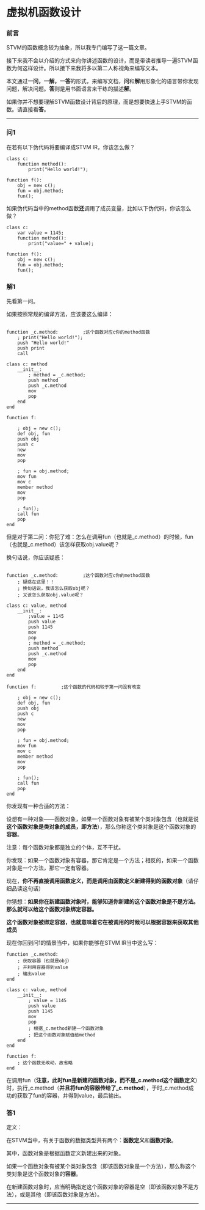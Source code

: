 <!--
 * @Name: 虚拟机函数设计.md
 * @Copyright: Apache 2.0
 * @Author: CLimber-Rong
 * @Date: 16/12/23 21:01
 * @Description: 函数设计文档，内部版本1.0
-->

# 虚拟机函数设计

### 前言

STVM的函数概念较为抽象，所以我专门编写了这一篇文章。

接下来我不会以介绍的方式来向你讲述函数的设计，而是带读者推导一遍STVM函数为何这样设计。所以接下来我将多以第二人称视角来编写文本。

本文通过**一问，一解，一答**的形式，来编写文档，**问**和**解**用形象化的语言带你发现问题，解决问题。**答**则是用书面语言来干练的描述**解**。

如果你并不想要理解STVM函数设计背后的原理，而是想要快速上手STVM的函数。请直接看**答**。

***

### 问1

在若有以下伪代码将要编译成STVM IR，你该怎么做？

```
class c:
    function method():
        print("Hello world!");

function f():
    obj = new c();
    fun = obj.method;
    fun();
```

如果伪代码当中的method函数**还**调用了成员变量，比如以下伪代码，你该怎么做？

```
class c:
    var value = 1145;
    function method():
        print("value=" + value);

function f():
    obj = new c();
    fun = obj.method;
    fun();
```

### 解1

先看第一问。

如果按照常规的编译方法，应该要这么编译：

```

function _c.method:         ;这个函数对应c你的method函数
    ; print("Hello world!");
    push "Hello world!"
    push print
    call

class c: method
    __init__:
        ; method = _c.method;
        push method
        push _c.method
        mov
        pop
    end
end

function f:

    ; obj = new c();
    def obj, fun
    push obj
    push c
    new
    mov
    pop

    ; fun = obj.method;
    mov fun
    mov c
    member method
    mov
    pop

    ; fun();
    call fun
    pop
end
```

但是对于第二问：你犯了难：怎么在调用fun（也就是_c.method）的时候，fun（也就是_c.method）该怎样获取obj.value呢？

换句话说，你应该疑惑：

```

function _c.method:         ;这个函数对应c你的method函数
    ; 疑惑在这里！！
    ; 换句话说，我该怎么获取obj呢？
    ; 又该怎么获取obj.value呢？

class c: value, method
    __init__:
        ;value = 1145
        push value
        push 1145
        mov
        pop
        ; method = _c.method;
        push method
        push _c.method
        mov
        pop
    end
end

function f:         ;这个函数的代码相较于第一问没有改变

    ; obj = new c();
    def obj, fun
    push obj
    push c
    new
    mov
    pop

    ; fun = obj.method;
    mov fun
    mov c
    member method
    mov
    pop

    ; fun();
    call fun
    pop
end
```

你发现有一种合适的方法：

设想有一种对象——函数对象，如果一个函数对象有被某个类对象包含（也就是说**这个函数对象是类对象的成员，即方法**），那么你称这个类对象是这个函数对象的**容器**。

注意：每个函数对象都是独立的个体，互不干扰。

你发现：如果一个函数对象有容器，那它肯定是一个方法；相反的，如果一个函数对象是一个方法，那它一定有容器。

现在，**你不再直接调用函数定义，而是调用由函数定义新建得到的函数对象**（请仔细品读这句话）

你猜想：**如果你在新建函数对象时，能够知道你新建的这个函数对象是不是方法。那么就可以给这个函数对象绑定容器。**

**这个函数对象被绑定容器，也就意味着它在被调用的时候可以根据容器来获取其他成员**

现在你回到问1的情景当中，如果你能够在STVM IR当中这么写：

```
function _c.method:
    ; 获取容器（也就是obj）
    ; 并利用容器得到value
    ; 输出value
end

class c: value, method
    __init__:
        ; value = 1145
        push value
        push 1145
        mov
        pop
        ; 根据_c.method新建一个函数对象
        ; 把这个函数对象赋值给method
    end
end

function f:
    ; 这个函数无改动，故省略
end
```

在调用fun（**注意，此时fun是新建的函数对象，而不是_c.method这个函数定义**）时，执行_c.method（**并且将fun的容器传给了_c.method**），于时_c.method成功的获取了fun的容器，并得到value，最后输出。

### 答1

定义：

在STVM当中，有关于函数的数据类型共有两个：**函数定义**和**函数对象**。

其中，函数对象是根据函数定义新建出来的对象。

如果一个函数对象有被某个类对象包含（即该函数对象是一个方法），那么称这个类对象是这个函数对象的**容器**。

在新建函数对象时，应当明确指定这个函数对象的容器是空（即该函数对象不是方法），或是其他（即该函数对象是方法）。

***